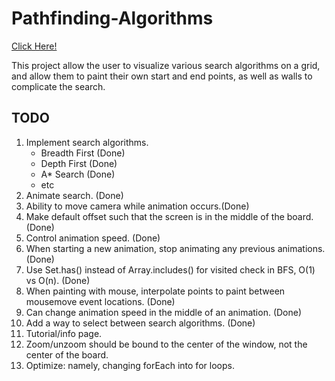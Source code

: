 # Pathfinding-Algorithms
[Click Here!](https://phinziegler.github.io/Pathfinding-Algorithms/)

This project allow the user to visualize various search algorithms on a grid, and allow them to paint their own start and end points, as well as walls to complicate the search.

## TODO
<ol>
  <li>Implement search algorithms.
    <ul>
      <li>Breadth First (Done)
      <li>Depth First (Done)
      <li>A* Search (Done)
      <li>etc
    </ul>
  <li>Animate search. (Done)
  <li>Ability to move camera while animation occurs.(Done)
  <li>Make default offset such that the screen is in the middle of the board. (Done)
  <li>Control animation speed. (Done)
  <li>When starting a new animation, stop animating any previous animations. (Done)
  <li>Use Set.has() instead of Array.includes() for visited check in BFS, O(1) vs O(n). (Done)
  <li>When painting with mouse, interpolate points to paint between mousemove event locations. (Done)
  <li>Can change animation speed in the middle of an animation. (Done)
  <li>Add a way to select between search algorithms. (Done)
  <li>Tutorial/info page.
  <li>Zoom/unzoom should be bound to the center of the window, not the center of the board.
  <li>Optimize: namely, changing forEach into for loops.
